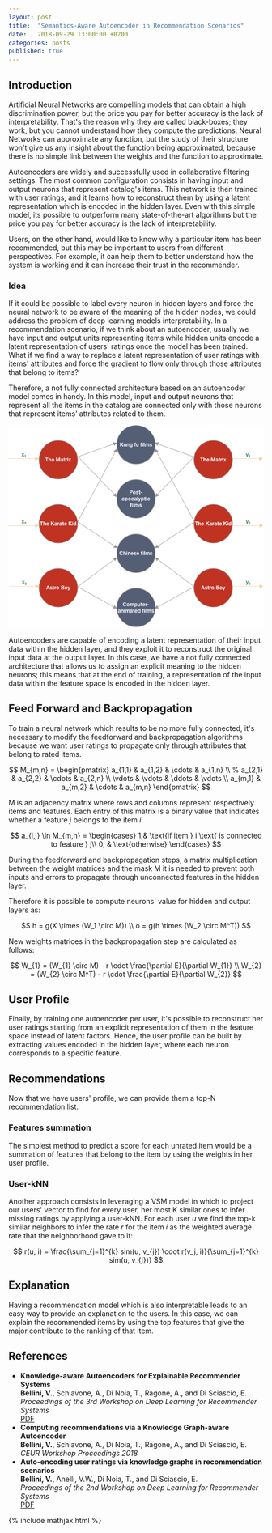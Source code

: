```yaml
---
layout: post
title:  "Semantics-Aware Autoencoder in Recommendation Scenarios"
date:   2018-09-29 13:00:00 +0200
categories: posts
published: true
---
```


## Introduction

Artificial Neural Networks are compelling models that can obtain a high discrimination power, but the price you pay for better accuracy is the lack of interpretability. That's the reason why they are called black-boxes; they work, but you cannot understand how they compute the predictions. Neural Networks can approximate any function, but the study of their structure won't give us any insight about the function being approximated, because there is no simple link between the weights and the function to approximate.

Autoencoders are widely and successfully used in collaborative filtering settings. The most common configuration consists in having input and output neurons that represent catalog's items. This network is then trained with user ratings, and it learns how to reconstruct them by using a latent representation which is encoded in the hidden layer. Even with this simple model, its possible to outperform many state-of-the-art algorithms but the price you pay for better accuracy is the lack of interpretability.

Users, on the other hand, would like to know why a particular item has been recommended, but this may be important to users from different perspectives. For example, it can help them to better understand how the system is working and it can increase their trust in the recommender.

### Idea

If it could be possible to label every neuron in hidden layers and force the neural network to be aware of the meaning of the hidden nodes, we could address the problem of deep learning models interpretability. In a recommendation scenario, if we think about an autoencoder, usually we have input and output units representing items while hidden units encode a latent representation of users' ratings once the model has been trained. What if we find a way to replace a latent representation of user ratings with items' attributes and force the gradient to flow only through those attributes that belong to items?

Therefore, a not fully connected architecture based on an autoencoder model comes in handy. In this model, input and output neurons that represent all the items in the catalog are connected only with those neurons that represent items’ attributes related to them.

![SEMAUTO](/assets/2018-09-29/semauto.png)

Autoencoders are capable of encoding a latent representation of their input data within the hidden layer, and they exploit it to reconstruct the original input data at the output layer. In this case, we have a not fully connected architecture that allows us to assign an explicit meaning to the hidden neurons; this means that at the end of training, a representation of the input data within the feature space is encoded in the hidden layer.

## Feed Forward and Backpropagation

To train a neural network which results to be no more fully connected, it's necessary to modify the feedforward and backpropagation algorithms because we want user ratings to propagate only through attributes that belong to rated items.

$$
M_{m,n} = \begin{pmatrix}
a_{1,1} & a_{1,2} & \cdots & a_{1,n} \\
%	a_{2,1} & a_{2,2} & \cdots & a_{2,n} \\
\vdots  & \vdots  & \ddots & \vdots  \\
a_{m,1} & a_{m,2} & \cdots & a_{m,n} 
\end{pmatrix}
$$

M is an adjacency matrix where rows and columns represent respectively items and features. Each entry of this matrix is a binary value that indicates whether a feature _j_ belongs to the item _i_.

$$
a_{i,j} \in M_{m,n} = 
\begin{cases}
1,& \text{if  item } i  \text{ is connected to feature } j\\
0,              & \text{otherwise}
\end{cases}
$$

During the feedforward and backpropagation steps, a matrix multiplication between the weight matrices and the mask M it is needed to prevent both inputs and errors to propagate through unconnected features in the hidden layer.

Therefore it is possible to compute neurons' value for hidden and output layers as:

$$
h =  g(X \times (W_1 \circ M))
\\
o = g(h \times (W_2 \circ M^T))
$$

New weights matrices in the backpropagation step are calculated as follows:

$$
W_{1} = (W_{1} \circ M) - r \cdot \frac{\partial E}{\partial W_{1}}
\\
W_{2} = (W_{2} \circ M^T) - r \cdot \frac{\partial E}{\partial W_{2}}
$$

## User Profile

Finally, by training one autoencoder per user, it's possible to reconstruct her user ratings starting from an explicit representation of them in the feature space instead of latent factors. Hence, the user profile can be built by extracting values encoded in the hidden layer, where each neuron corresponds to a specific feature.

## Recommendations

Now that we have users' profile, we can provide them a top-N recommendation list.

### Features summation
The simplest method to predict a score for each unrated item would be a summation of features that belong to the item by using the weights in her user profile.

### User-kNN
Another approach consists in leveraging a VSM model in which to project our users' vector to find for every user, her most K similar ones to infer missing ratings by applying a user-kNN. For each user _u_ we find the top-k similar neighbors to infer the rate _r_ for the item _i_ as the weighted average rate that the neighborhood gave to it:

$$
r(u, i) = \frac{\sum_{j=1}^{k} sim(u, v_{j}) \cdot r(v_j, i)}{\sum_{j=1}^{k} sim(u, v_{j})}
$$

## Explanation
Having a recommendation model which is also interpretable leads to an easy way to provide an explanation to the users. In this case, we can explain the recommended items by using the top features that give the major contribute to the ranking of that item.

## References
- **Knowledge-aware Autoencoders for Explainable Recommender Systems**
  <br>**Bellini, V.**, Schiavone, A., Di Noia, T., Ragone, A., and Di Sciascio, E.
  <br>_Proceedings of the 3rd Workshop on Deep Learning for Recommender Systems_
  <br>[PDF](https://dl.acm.org/citation.cfm?id=3270327)
- **Computing recommendations via a Knowledge Graph-aware Autoencoder**
  <br>**Bellini, V.**, Schiavone, A., Di Noia, T., Ragone, A., and Di Sciascio, E.
  <br>_CEUR Workshop Proceedings 2018_
- **Auto-encoding user ratings via knowledge graphs in recommendation scenarios**
  <br>**Bellini, V.**, Anelli, V.W., Di Noia, T., and Di Sciascio, E.
  <br>_Proceedings of the 2nd Workshop on Deep Learning for Recommender Systems_
  <br>[PDF](https://dl.acm.org/citation.cfm?id=3125496)
  
{% include mathjax.html %}

